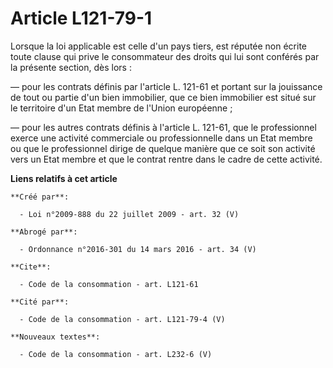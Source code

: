# Article L121-79-1

Lorsque la loi applicable est celle d'un pays tiers, est réputée non écrite toute clause qui prive le consommateur des droits
qui lui sont conférés par la présente section, dès lors : 

― pour les contrats définis par l'article L. 121-61 et portant sur la jouissance de tout ou partie d'un bien immobilier, que
ce bien immobilier est situé sur le territoire d'un Etat membre de l'Union européenne ; 

― pour les autres contrats définis à l'article L. 121-61, que le professionnel exerce une activité commerciale ou
professionnelle dans un Etat membre ou que le professionnel dirige de quelque manière que ce soit son activité vers un Etat
membre et que le contrat rentre dans le cadre de cette activité.

**Liens relatifs à cet article**

	**Créé par**:

	  - Loi n°2009-888 du 22 juillet 2009 - art. 32 (V)

	**Abrogé par**:

	  - Ordonnance n°2016-301 du 14 mars 2016 - art. 34 (V)

	**Cite**:

	  - Code de la consommation - art. L121-61

	**Cité par**:

	  - Code de la consommation - art. L121-79-4 (V)

	**Nouveaux textes**:

	  - Code de la consommation - art. L232-6 (V)
